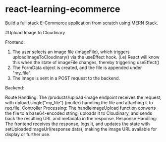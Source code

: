 # react-learning-ecommerce
Build a full stack E-Commerce application from scratch using MERN Stack.

#Upload Image to Cloudinary

Frontend:

1. The user selects an image file (imageFile), which triggers uploadImageToCloudinary() via the useEffect hook. (i.e) React will know this when the state of imageFile changes, thereby triggering useEffect()
2. The FormData object is created, and the file is appended under "my_file".
3. The image is sent in a POST request to the backend.

Backend:

Route Handling: The /products/upload-image endpoint receives the request, with upload.single("my_file") (multer) handling the file and attaching it to req.file.
Controller Processing: The handleImageUpload function converts the file to a base64-encoded string, uploads it to Cloudinary, and sends back the resulting URL and metadata in the response.
Response Handling:
The frontend receives the response, logs it, and updates the state with setUploadedImageUrl(response.data), making the image URL available for display or further use.